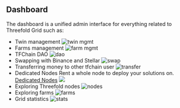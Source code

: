 ## Dashboard
The dashboard is a unified admin interface for everything related to Threefold Grid such as:

- Twin management
![twin mgmt](img/dashboard_portal_twin.png)
- Farms management
![farm mgmt](img/dashboard_portal_farms.png)
- TFChain DAO
![dao](img/dashboard_dao.png)
- Swapping with Binance and Stellar
![swap](img/dashboard_swap.png)
- Transferring money to other tfchain user
![transfer](img/dashboard_portal_transfer.png)
- Dedicated Nodes
  Rent a whole node to deploy your solutions on. [Dedicated Nodes](dashboard_portal_dedicated_nodes.md)
  ![](img/dashboard_dedicated_nodes.png)
- Exploring Threefold nodes
![nodes](img/dashboard_explorer_nodes.png)
- Exploring farms
![farms](img/dashboard_explorer_farms.png)
- Grid statistics
![stats](img/dashboard_explorer_statistics.png)